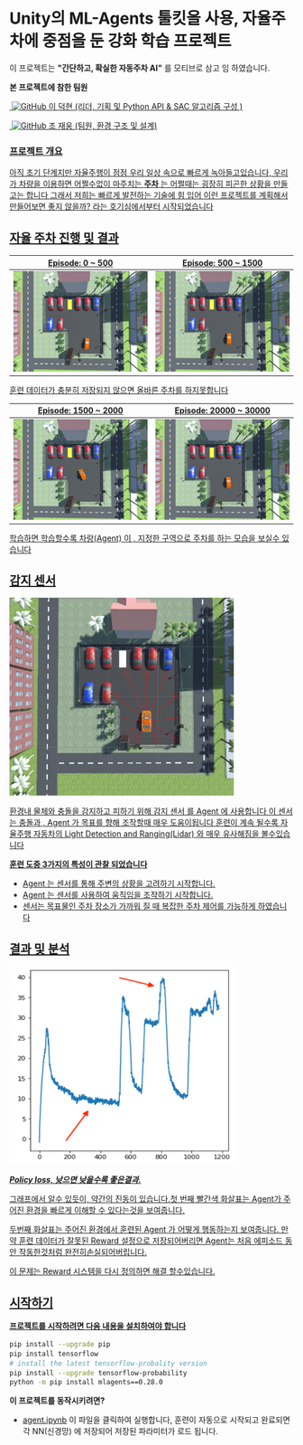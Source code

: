 # Unity의 ML-Agents 툴킷을 사용,  자율주차에 중점을 둔 강화 학습 프로젝트

이 프로젝트는  **"간단하고, 확실한 자동주차 AI"** 를 모티브로 삼고 임 하였습니다.


**본 프로젝트에 참한 팀원**

 <a href = "https://github.&nbsp;om/LDH0094">&nbsp;<img alt="GitHub" src ="https://img.shields.io/badge/GitHub-181717.svg?&style=for-the-badge&logo=GitHub&logoColor=white"/> 이 덕현 (리더, 기획 및 Python API & SAC 알고리즘 구성 )
  
 <a href = "https://github.com/MarigoldTea">&nbsp;<img alt="GitHub" src ="https://img.shields.io/badge/GitHub-181717.svg?&style=for-the-badge&logo=GitHub&logoColor=white"/> 조 재웅 (팀원, 환경 구조 및 설계) 


### 프로젝트 개요

아직 초기 단계지만 자율주행이 점점 우리 일상 속으로 빠르게 녹아들고있습니다, 우리가 차량을 이용하면 어쩔수없이 마주치는 **주차** 는 어쩔때는 굉장히 피곤한 상황을 만들고는 합니다
그래서 저희는 빠르게 발전하는 기술에 힘 입어 이런 프로젝트를 계획해서  만들어보면 좋지 않을까? 라는 호기심에서부터 시작되었습니다

  
  

## 자율 주차 진행 및 결과 

Episode: 0 ~ 500    |  Episode: 500 ~ 1500 
:-------------------------:|:-------------------------:
 <img src="/screenshots/1.gif"> |  <img src="/screenshots/2.gif"> 

훈련 데이터가 충분히 저장되지 않으면 올바른 주차를 하지못합니다
 
 Episode: 1500 ~ 2000  |  Episode: 20000 ~ 30000 
:-------------------------:|:-------------------------:
 <img src="/screenshots/3.gif">  | <img src="/screenshots/4.gif"> 

 학습하면 학습할수록 차랑(Agent) 이 ,  지정한 구역으로 주차를 하는 모습을 보실수 있습니다 


  
## 감지 센서

<img src="/screenshots/Ray_perception_sensor.png" height="350"/> 


환경내 물체와 충돌을 감지하고 피하기 위해 감지 센서 를 Agent 에 사용합니다 이 센서는 충돌과 , Agent 가 목표를 향해 조작할때 매우 도움이됩니다 훈련이 계속 될수록 자율주행 자동차의 Light Detection and Ranging(Lidar) 와 매우 유사해짐을 볼수있습니다


  

**훈련 도중 3가지의 특성이 관찰 되었습니다**

* Agent 는 센서를 통해 주변의 상황을 고려하기 시작합니다.
* Agent 는 센서를 사용하여 움직임을 조작하기 시작합니다.
* 센서는 목표물인 주차 장소가 가까워 질 때 복잡한 주차 제어를 가능하게 하였습니다 



  


## 결과 및 분석 

<img src="/screenshots/result.png" height="350" width="400"/>

 **_Policy loss, 낮으면 낮을수록 좋은결과._**

그래프에서 알수 있듯이, 약간의 진동이 있습니다.첫 번째 빨간색 화살표는 Agent가 주어진 환경을 빠르게 이해할 수 있다는것을 보여줍니다.

두번째 화살표는 주어진 환경에서 훈련된 Agent 가 어떻게 행동하는지 보여줍니다. 만약 훈련 데이터가 잘못된 Reward 설정으로 저장되어버리면  Agent는 처음 에피소드 동안 작동한것처럼 완전히손실되어버립니다.

 이 문제는 Reward 시스템을 다시 정의하면 해결 할수있습니다.
## 시작하기

**프로젝트를 시작하려면 다음 내용을 설치하여야 합니다**
```sh
pip install --upgrade pip
pip install tensorflow
# install the latest tensorflow-probality version
pip install --upgrade tensorflow-probability
python -m pip install mlagents==0.28.0
```

**이 프로젝트를 동작시키려면?**
*  [agent.ipynb](/Soft_Actor_Critic/agent.ipynb) 이 파일을 클릭하여 실행합니다,  훈련이 자동으로 시작되고 완료되면 각 NN(신경망) 에 저장되어 저장된 파라미터가 로드 됩니다.
